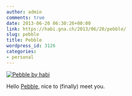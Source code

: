 ```yaml
---
author: admin
comments: true
date: 2013-06-20 06:30:26+00:00
link: https://habi.gna.ch/2013/06/20/pebble/
slug: pebble
title: Pebble
wordpress_id: 3126
categories:
- personal
---
```


[![Pebble by habi](https://static.flickr.com/3713/9091518272_8bc4ee6afb.jpg)](https://www.flickr.com/photos/habi/9091518272/)  

Hello [Pebble](http://getpebble.com/), nice to (finally) meet you.
